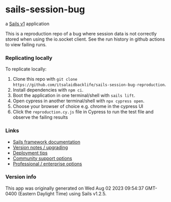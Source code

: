 # sails-session-bug

a [Sails v1](https://sailsjs.com) application

This is a reproduction repo of a bug where session data is not correctly stored when using the io.socket client. See the run history in github actions to view failing runs.

### Replicating locally
To replicate locally:
1. Clone this repo with `git clone https://github.com/itsalaidbacklife/sails-session-bug-reproduction`.
2. Install dependencies with `npm ci`.
3. Boot the application in one terminal/shell with `sails lift`.
4. Open cypress in another terminal/shell with `npx cypress open`.
5. Choose your browser of choice e.g. chrome in the cypress UI
6. Click the `reproduction.cy.js` file in Cypress to run the test file and observe the failing results
### Links

+ [Sails framework documentation](https://sailsjs.com/get-started)
+ [Version notes / upgrading](https://sailsjs.com/documentation/upgrading)
+ [Deployment tips](https://sailsjs.com/documentation/concepts/deployment)
+ [Community support options](https://sailsjs.com/support)
+ [Professional / enterprise options](https://sailsjs.com/enterprise)


### Version info

This app was originally generated on Wed Aug 02 2023 09:54:37 GMT-0400 (Eastern Daylight Time) using Sails v1.2.5.


